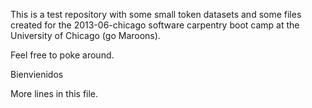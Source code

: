 This is a test repository with some small token datasets and some files created for the 2013-06-chicago software carpentry boot camp at the University of Chicago (go Maroons).

Feel free to poke around.

Bienvienidos

More lines in this file.

